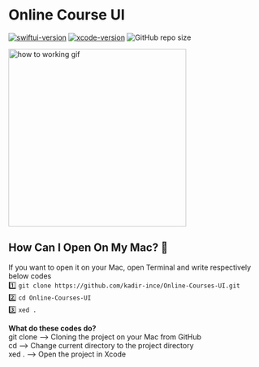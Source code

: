 # Online Course UI


[![swiftui-version](https://img.shields.io/badge/swiftui-blue)](https://developer.apple.com/documentation/swiftui)
[![xcode-version](https://img.shields.io/badge/xcode-11-brightgreen)](https://developer.apple.com/xcode/)
![GitHub repo size](https://img.shields.io/github/repo-size/kadir-ince/Online-Courses-UI)




<p>
  <img src="https://github.com/kadir-ince/Online-Courses-UI/blob/master/whats-like.gif" width="350" alt="how to working gif">
</p>

## How Can I Open On My Mac?  🔨

If you want to open it on your Mac, open Terminal and write respectively below codes
<br>
1️⃣ ``` git clone https://github.com/kadir-ince/Online-Courses-UI.git ```  <br>
2️⃣ ``` cd Online-Courses-UI ``` <br>
3️⃣ ``` xed . ``` <br>

<b>What do these codes do?</b> <br>
git clone --> Cloning the project on your Mac from GitHub <br>
cd  --> Change current directory to the project directory <br>
xed . --> Open the project in Xcode <br>

